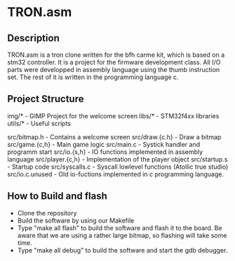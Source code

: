 # TRON.asm

## Description

TRON.asm is a tron clone written for the bfh carme kit, which is based on a stm32 controller.
It is a project for the firmware development class. All I/O parts were developped in assembly language using the thumb instruction set.
The rest of it is written in the programming language c.

## Project Structure

img/*               - GIMP Project for the welcome screen
libs/*              - STM32f4xx libraries
utils/*             - Useful scripts 

src/bitmap.h        - Contains a welcome screen
src/draw.{c.h}      - Draw a bitmap
src/game.{c,h}      - Main game logic
src/main.c          - Systick handler and programm start
src/io.{s,h}        - IO functions implemented in assembly language
src/player.{c,h}    - Implementation of the player object
src/startup.s       - Startup code
src/syscalls.c      - Syscall lowlevel functions (Atollic true studio)
src/io.c.unused     - Old io-fuctions implemented in c programming language.

## How to Build and flash

- Clone the repository
- Build the software by using our Makefile
- Type "make all flash" to build the software and flash it to the board. Be aware that we are using a rather large bitmap, so flashing will take some time.
- Type "make all debug" to build the software and start the gdb debugger.

